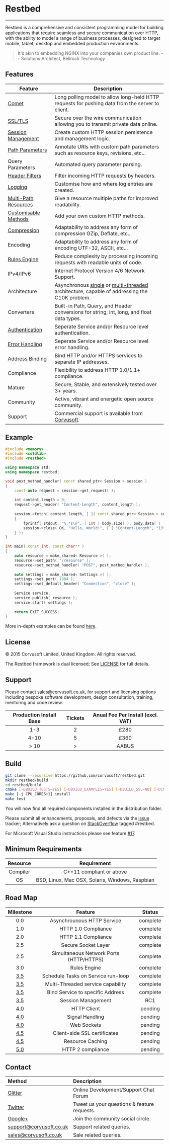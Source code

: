 # Restbed 

----------

Restbed is a comprehensive and consistent programming model for building applications that require seamless and secure communication over HTTP, with the ability to model a range of business processes, designed to target mobile, tablet, desktop and embedded production environments.

> It's akin to embedding NGINX into your companies own product line.
>                                                       -- Solutions Architect, Bellrock Technology

## Features

|                                                              Feature                                                                |                                           Description                                           |
|-------------------------------------------------------------------------------------------------------------------------------------|-------------------------------------------------------------------------------------------------| 
| [Comet](https://github.com/Corvusoft/restbed/blob/master/example/persistent_connection/source/example.cpp)                                                                                                                       | Long polling model to allow long-held HTTP requests for pushing data from the server to client. |
| [SSL/TLS](https://github.com/Corvusoft/restbed/blob/master/example/https_service/source/example.cpp)                                | Secure over the wire communication allowing you to transmit private data online.                |
| [Session Management](https://github.com/Corvusoft/restbed/blob/master/example/session_manager/source/example.cpp)                                | Create custom HTTP session persistence and management logic.                |
| [Path Parameters](https://github.com/Corvusoft/restbed/blob/master/example/path_parameters/source/example.cpp)                      | Annotate URIs with custom path parameters such as resource keys, revisions, etc...              |
| Query Parameters                                                                                                                    | Automated query parameter parsing.                                                             |
| [Header Filters](https://github.com/Corvusoft/restbed/blob/master/example/resource_filtering/source/example.cpp)                    | Filter incoming HTTP requests by headers.                                                       |
| [Logging](https://github.com/Corvusoft/restbed/blob/master/example/logging/source/example.cpp)                                      | Customise how and where log entries are created.                                                |
| [Multi-Path Resources](https://github.com/Corvusoft/restbed/blob/master/example/publishing_multipath_resources/source/example.cpp)  | Give a resource multiple paths for improved readability.                                        |
| [Customisable Methods](https://github.com/Corvusoft/restbed/blob/master/example/custom_methods/source/example.cpp)                  | Add your own custom HTTP methods.                                                               |
| [Compression](https://github.com/Corvusoft/restbed/blob/master/example/compression/source/example.cpp)                              | Adaptability to address any form of compression GZip, Deflate, etc...                           | 
| Encoding                                                                                                                            | Adaptability to address any form of encoding UTF-32, ASCII, etc...                              | 
| [Rules Engine](https://github.com/Corvusoft/restbed/blob/master/example/rules_engine/source/example.cpp)                            | Reduce complexity by processing incoming requests with readable units of code.                    |
| IPv4/IPv6                                                                                                                           | Internet Protocol Version 4/6 Network Support.                                                  |
| Architecture                                                                                                                        | Asynchronous [single](https://github.com/Corvusoft/restbed/blob/master/example/publishing_resources/source/example.cpp) or [multi-threaded](https://github.com/Corvusoft/restbed/blob/master/example/multithreaded_service/source/example.cpp) architecture, capable of addressing the C10K problem. |
| Converters                                                                                                                          | Built-in Path, Query, and Header conversions for string, int, long, and float data types.       |
| [Authentication](https://github.com/Corvusoft/restbed/blob/master/example/authentication/source/example.cpp)                        | Seperate Service and/or Resource level authentication.                                          |
| [Error Handling](https://github.com/Corvusoft/restbed/blob/master/example/error_handling/source/example.cpp)                        | Seperate Service and/or Resource level error handling.                                          |
| [Address Binding](https://github.com/Corvusoft/restbed/blob/master/example/bind_service_address/source/example.cpp)                        | Bind HTTP and/or HTTPS services to separate IP addresses.                                         |
| Compliance                                                                                                                          | Flexibility to address HTTP 1.0/1.1+ compliance.                                                |
| Mature                                                                                                                              | Secure, Stable, and extensively tested over 3+ years.                                           |
| Community                                                                                                                           | Active, vibrant and energetic open source community.                                            |
| Support                                                                                                                             | Commercial support is available from [Corvusoft](http://www.corvusoft.co.uk).                                                |

## Example

```C++
#include <memory>
#include <cstdlib>
#include <restbed>

using namespace std;
using namespace restbed;

void post_method_handler( const shared_ptr< Session > session )
{
    const auto request = session->get_request( );
    
    int content_length = 0;
    request->get_header( "Content-Length", content_length );
    
    session->fetch( content_length, [ ]( const shared_ptr< Session > session, const Bytes & body )
    {
        fprintf( stdout, "%.*s\n", ( int ) body.size( ), body.data( ) );
        session->close( OK, "Hello, World!", { { "Content-Length", "13" } } );
    } );
}

int main( const int, const char** )
{
    auto resource = make_shared< Resource >( );
    resource->set_path( "/resource" );
    resource->set_method_handler( "POST", post_method_handler );
    
    auto settings = make_shared< Settings >( );
    settings->set_port( 1984 );
    settings->set_default_header( "Connection", "close" );
    
    Service service;
    service.publish( resource );
    service.start( settings );
    
    return EXIT_SUCCESS;
}
```

More in-depth examples can be found [here](https://github.com/Corvusoft/restbed/tree/master/example).

## License

&copy; 2015 Corvusoft Limited, United Kingdom. All rights reserved. 

The Restbed framework is dual licensed; See [LICENSE](LICENSE) for full details.

## Support

Please contact sales@corvusoft.co.uk, for support and licensing options including bespoke software development, design consultation, training, mentoring and code review.

| Production Install Base   |        Tickets      |    Anual Fee Per Install (excl. VAT)    |
| :-----------------------: |:-------------------:|:---------------------------------------:| 
|            1-3            |          2          |                  &pound;280             | 
|            4-10           |          5          |                  &pound;360             |
|            > 10           |          >          |                 AABUS                   |                

## Build


```bash
git clone --recursive https://github.com/corvusoft/restbed.git
mkdir restbed/build
cd restbed/build
cmake [-DBUILD_TESTS=YES] [-DBUILD_EXAMPLES=YES] [-DBUILD_SSL=NO] [-DCMAKE_INSTALL_PREFIX=/output-directory] ..
make [-j CPU_CORES+1] install
make test
```

You will now find all required components installed in the distribution folder.

Please submit all enhancements, proposals, and defects via the [issue](http://github.com/corvusoft/restbed/issues) tracker; Alternatively ask a question on [StackOverflow](http://stackoverflow.com/) tagged #restbed.

For Microsoft Visual Studio instructions please see feature [#17](https://github.com/Corvusoft/restbed/issues/17).

## Minimum Requirements

|     Resource   |                   Requirement                   |
|:--------------:|:-----------------------------------------------:| 
|     Compiler   |          C++11 compliant or above               |
|        OS      | BSD, Linux, Mac OSX, Solaris, Windows, Raspbian |

## Road Map

|   Milestone   |                   Feature                       |      Status     |
|:-------------:|:-----------------------------------------------:|:---------------:| 
|     0.0       |         Asynchrounous HTTP Service              |     complete    |
|     1.0       |             HTTP 1.0 Compliance                 |     complete    |
|     2.0       |             HTTP 1.1 Compliance                 |     complete    |
|     2.5       |             Secure Socket Layer                 |     complete    |
|     2.5       |     Simultaneous Network Ports (HTTP/HTTPS)     |     complete    |
|     3.0       |                 Rules Engine                    |     complete    |
|     [3.5](https://github.com/Corvusoft/restbed/issues?utf8=%E2%9C%93&q=milestone%3A3.5)       |      Schedule Tasks on Service run-loop         |     complete    |
|     [3.5](https://github.com/Corvusoft/restbed/issues?utf8=%E2%9C%93&q=milestone%3A3.5)       |      Multi-Threaded service capability          |     complete    |
|     [3.5](https://github.com/Corvusoft/restbed/issues?utf8=%E2%9C%93&q=milestone%3A3.5)       |       Bind Service to specific Address          |     complete    |
|     [3.5](https://github.com/Corvusoft/restbed/issues?utf8=%E2%9C%93&q=milestone%3A3.5)       |             Session Management                  |       RC1       |
|     [4.0](https://github.com/Corvusoft/restbed/milestones/4.0)       |                 HTTP Client                     |     pending     |
|     [4.0](https://github.com/Corvusoft/restbed/milestones/4.0)       |               Signal Handling                   |     pending     |
|     [4.0](https://github.com/Corvusoft/restbed/milestones/4.0)       |                 Web Sockets                     |     pending     |
|     [4.5](https://github.com/Corvusoft/restbed/milestones/4.5)       |         Client-side SSL certificates            |     pending     |
|     [4.5](https://github.com/Corvusoft/restbed/milestones/4.5)       |               Resource Caching                  |     pending     |
|     [5.0](https://github.com/Corvusoft/restbed/milestones/5.0)       |               HTTP 2 compliance                 |     pending     |

## Contact

|     Method   |                   Description                   |
|:--------------|:-----------------------------------------------| 
| [Glitter](https://gitter.im/Corvusoft/restbed?utm_source=badge&utm_medium=badge&utm_campaign=pr-badge&utm_content=badge)     | Online Development/Support Chat Forum                      |
| [Twitter](http://www.twitter.com/corvusoft)                  | Tweet us your questions & feature requests.   |
| [Google+](https://plus.google.com/+CorvusoftCoUkSolutions)   | Join the community social circle.             |
| support@corvusoft.co.uk                                      | Support related queries.                      |
| sales@corvusoft.co.uk                                        | Sale related queries.                         |
